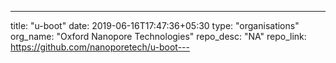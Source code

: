 ---
title: "u-boot"
date: 2019-06-16T17:47:36+05:30
type: "organisations"
org_name: "Oxford Nanopore Technologies"
repo_desc: "NA"
repo_link: https://github.com/nanoporetech/u-boot---